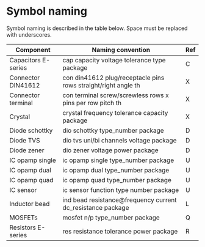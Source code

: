 # Symbol naming

Symbol naming is described in the table below.
Space must be replaced with underscores.

| Component           | Naming convention                                              | Ref |
|---------------------|----------------------------------------------------------------|-----|
| Capacitors E-series | cap capacity voltage tolerance type package                    | C   |
| Connector DIN41612  | con din41612 plug/receptacle pins rows straight/right angle th | X   |
| Connector terminal  | con terminal screw/screwless rows x pins per row pitch th      | X   |
| Crystal             | crystal frequency tolerance capacity package                   | X   |
| Diode schottky      | dio schottky type_number package                               | D   |
| Diode TVS           | dio tvs uni/bi channels voltage package                        | D   |
| Diode zener         | dio zener voltage power package                                | D   |
| IC opamp single     | ic opamp single type_number package                            | U   |
| IC opamp dual       | ic opamp dual type_number package                              | U   |
| IC opamp quad       | ic opamp quad type_number package                              | U   |
| IC sensor           | ic sensor function type number package                         | U   |
| Inductor bead       | ind bead resistance@frequency current dc_resistance package    | L   |
| MOSFETs             | mosfet n/p type_number package                                 | Q   |
| Resistors E-series  | res resistance tolerance power package                         | R   |
